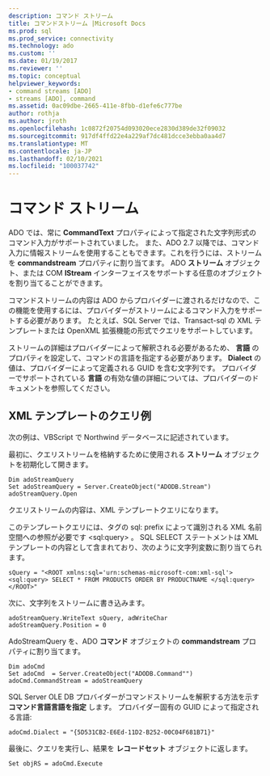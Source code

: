 ```yaml
---
description: コマンド ストリーム
title: コマンドストリーム |Microsoft Docs
ms.prod: sql
ms.prod_service: connectivity
ms.technology: ado
ms.custom: ''
ms.date: 01/19/2017
ms.reviewer: ''
ms.topic: conceptual
helpviewer_keywords:
- command streams [ADO]
- streams [ADO], command
ms.assetid: 0ac09dbe-2665-411e-8fbb-d1efe6c777be
author: rothja
ms.author: jroth
ms.openlocfilehash: 1c0872f20754d093020ece2830d389de32f09032
ms.sourcegitcommit: 917df4ffd22e4a229af7dc481dcce3ebba0aa4d7
ms.translationtype: MT
ms.contentlocale: ja-JP
ms.lasthandoff: 02/10/2021
ms.locfileid: "100037742"
---
```

# <a name="command-streams"></a>コマンド ストリーム
ADO では、常に **CommandText** プロパティによって指定された文字列形式のコマンド入力がサポートされていました。 また、ADO 2.7 以降では、コマンド入力に情報ストリームを使用することもできます。これを行うには、ストリームを **commandstream** プロパティに割り当てます。 ADO **ストリーム** オブジェクト、または COM **IStream** インターフェイスをサポートする任意のオブジェクトを割り当てることができます。  
  
 コマンドストリームの内容は ADO からプロバイダーに渡されるだけなので、この機能を使用するには、プロバイダーがストリームによるコマンド入力をサポートする必要があります。 たとえば、SQL Server では、Transact-sql の XML テンプレートまたは OpenXML 拡張機能の形式でクエリをサポートしています。  
  
 ストリームの詳細はプロバイダーによって解釈される必要があるため、 **言語** のプロパティを設定して、コマンドの言語を指定する必要があります。 **Dialect** の値は、プロバイダーによって定義される GUID を含む文字列です。 プロバイダーでサポートされている **言語** の有効な値の詳細については、プロバイダーのドキュメントを参照してください。  
  
## <a name="xml-template-query-example"></a>XML テンプレートのクエリ例  
 次の例は、VBScript で Northwind データベースに記述されています。  
  
 最初に、クエリストリームを格納するために使用される **ストリーム** オブジェクトを初期化して開きます。  
  
```  
Dim adoStreamQuery  
Set adoStreamQuery = Server.CreateObject("ADODB.Stream")  
adoStreamQuery.Open  
```  
  
 クエリストリームの内容は、XML テンプレートクエリになります。  
  
 このテンプレートクエリには、タグの sql: prefix によって識別される XML 名前空間への参照が必要です \<sql:query> 。 SQL SELECT ステートメントは XML テンプレートの内容として含まれており、次のように文字列変数に割り当てられます。  
  
```  
sQuery = "<ROOT xmlns:sql='urn:schemas-microsoft-com:xml-sql'>  
<sql:query> SELECT * FROM PRODUCTS ORDER BY PRODUCTNAME </sql:query>  
</ROOT>"  
```  
  
 次に、文字列をストリームに書き込みます。  
  
```  
adoStreamQuery.WriteText sQuery, adWriteChar  
adoStreamQuery.Position = 0  
```  
  
 AdoStreamQuery を、ADO **コマンド** オブジェクトの **commandstream** プロパティに割り当てます。  
  
```  
Dim adoCmd  
Set adoCmd  = Server.CreateObject("ADODB.Command"")  
adoCmd.CommandStream = adoStreamQuery  
```  
  
 SQL Server OLE DB プロバイダーがコマンドストリームを解釈する方法を示す **コマンド言語言語を指定** します。 プロバイダー固有の GUID によって指定される言語:  
  
```  
adoCmd.Dialect = "{5D531CB2-E6Ed-11D2-B252-00C04F681B71}"  
```  
  
 最後に、クエリを実行し、結果を **レコードセット** オブジェクトに返します。  
  
```  
Set objRS = adoCmd.Execute  
```
